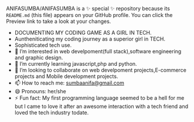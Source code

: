 ANIFASUMBA/ANIFASUMBA is a ✨ special ✨ repository because its `README.md` (this file) appears on your GitHub profile.
You can click the Preview link to take a look at your changes.
- DOCUMENTING MY CODING GAME AS A GIRL IN TECH.
- Auntheniticating my coding journey as a  superior girl in TECH.
- Sophisticated tech use.
- 👀 I’m interested in web develpoment(full stack),software engineering and graphic design.
- 🌱 I’m currently learning javascript,php and python.
- 💞️ I’m looking to collaborate on web develpoment projects,E-commerce projects and Mobile development projects.
- 📫 How to reach me: sumbaanifa@gmail.com
- 😄 Pronouns: her/she
- ⚡ Fun fact: My first programming language seemed to be a hell for me but I came to love it after an awesome interaction with a tech friend and loved the tech industry todate.

<!---
ANIFASUMBA/ANIFASUMBA is a ✨ special ✨ repository because its `README.md` (this file) appears on your GitHub profile.
You can click the Preview link to take a look at your profile.
--->
